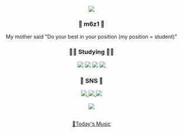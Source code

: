 <div align=center>
  <img src="https://capsule-render.vercel.app/api?type=waving&color=F26B8A&height=150&text=m6z1's%20Github">
</div>
<div align=center>
    <h3>👩 m6z1 👩 </h3>
    My mother said "Do your best in your position (my position = student)"
</div>

<div align=center>
    <h3>🏃‍♀️ Studying 🏃‍♀️ 
</div>
<div align=center>
  <img src="https://img.shields.io/badge/Linux-FCC624?style=flat&logo=Linux&logoColor=white" />
  <img src="https://img.shields.io/badge/Kotlin-7F52FF?style=flat&logo=Kotlin&logoColor=white" />
  <img src="https://img.shields.io/badge/Figma-F24E1E?style=flat&logo=Figma&logoColor=white" />
  <img src="https://img.shields.io/badge/Android-3DDC84F?style=flat&logo=Android&logoColor=white" />
</div>

<div align=center>
    <h3>🥨 SNS 🥨
</div>
<div align=center>
	<a href="https://velog.io/@m6z1">
		<img src="https://img.shields.io/badge/Blog-F08705?style=flat&logo=Velog&logoColor=white" />
	</a>
	<a href="mailto:sonmyungj1zz@gmail.com">
		<img src="https://img.shields.io/badge/Mail-43B02A?style=flat&logo=Gmail&logoColor=white" />
	</a>
	<a href="https://instagram.com/m6z1s?igshid=YmMyMTA2M2Y=">
		<img src="https://img.shields.io/badge/Instagram-E4405F?style=flat&logo=Instagram&logoColor=white" />
	</a>
</div>
<br>

<div align=center>
<img src="https://github-readme-stats.vercel.app/api?username=m6z1&show_icons=true&text_color=F26B8A&title_color=F26B8A&icon_color=F25278">
<br>
<br>
	
[🎵Today's Music](http://www.youtube.com/watch?v=mBXBOLG06Wc)

